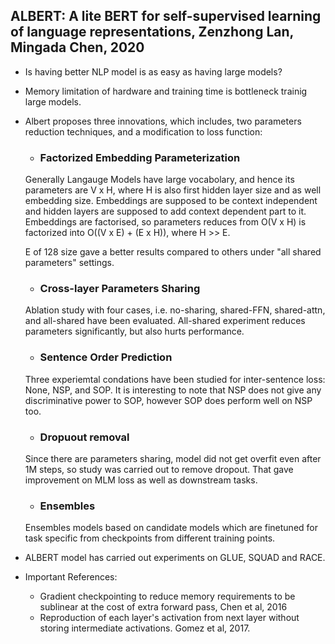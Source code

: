## ALBERT: A lite BERT for self-supervised learning of language representations, Zenzhong Lan, Mingada Chen, 2020


* Is having better NLP model is as easy as having large models? 
* Memory limitation of hardware and training time is bottleneck trainig large models. 
* Albert proposes three innovations, which includes, two parameters reduction techniques, and a modification to loss function:
    * ### Factorized Embedding Parameterization
    Generally Langauge Models have large vocabolary, and hence its parameters are V x H, where H is also first hidden layer size and as well embedding size. Embeddings are supposed to be context independent and hidden layers are supposed to add context dependent part to it. Embeddings are factorised, so parameters reduces from O(V x H) is factorized into O((V x E) + (E x H)), where H >> E. 


    E of 128 size gave a better results compared to others under "all shared parameters" settings.

    * ### Cross-layer Parameters Sharing

    Ablation study with four cases, i.e. no-sharing, shared-FFN, shared-attn, and all-shared have been evaluated. All-shared experiment reduces parameters significantly, but also hurts performance.

    * ### Sentence Order Prediction
    Three experiemtal condations have been studied for inter-sentence loss: None, NSP, and SOP. It is interesting to note that NSP does not give any discriminative power to SOP, however SOP does perform well on NSP too.

    * ### Dropuout removal
    Since there are parameters sharing, model did not get overfit even after 1M steps, so study was carried out to remove dropout. That gave improvement on MLM loss as well as downstream tasks.

    * ### Ensembles
    Ensembles models based on candidate models which are finetuned for task specific from checkpoints from different training points. 


* ALBERT model has carried out experiments on GLUE, SQUAD and RACE.


* Important References:
    * Gradient checkpointing to reduce memory requirements to be sublinear at the cost of extra forward pass, Chen et al, 2016
    * Reproduction of each layer's activation from next layer without storing intermediate activations. Gomez et al, 2017.